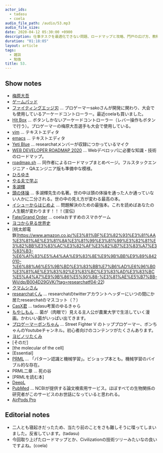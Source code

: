 ```yaml
---
actor_ids:
  - tadasu
  - coela
audio_file_path: /audio/53.mp3
audio_file_size: 
date: 2020-04-12 05:30:00 +0900
description: 仕事タスクを最適化できない問題、ロードマップと攻略、門戸の広げ方、教科書の読み方とウェブ授業、DeepLの使用感について話しました。
duration: "01:18:05"
layout: article
tags:
  - 雑談
  - 勉強
title: 53. 
---
```


## Show notes
- [梅原大吾](https://ja.wikipedia.org/wiki/%E6%A2%85%E5%8E%9F%E5%A4%A7%E5%90%BE)
- [ゲームパッド](https://ja.wikipedia.org/wiki/%E3%82%B2%E3%83%BC%E3%83%A0%E3%83%91%E3%83%83%E3%83%89)
- [ファイティングエッジ刃](https://hori.jp/products/p4/FE4/) ... プロゲーマーsakoさんが開発に関わり、大会でも使用しているアーケードコントローラー。最近coelaも買いました。
- [Hit Box](https://www.hitboxarcade.com/) ... ボタンしかないアーケードコントローラー（レバー操作もボタンで行う）。プロゲーマーの梅原大吾選手も大会で使用している。
- [vim](https://www.vim.org/) ... テキストエディタ
- [emacs](https://www.gnu.org/software/emacs/) ... テキストエディタ
- [Yeti Blue](https://www.amazon.co.jp/dp/B002VA464S/?tag=researchatf04-22) ... researchatメンバーが収録につかっているマイク
- [WEB DEVELOPER ROADMAP 2020](https://github.com/kamranahmedse/developer-roadmap) ... Webデベロッパに必要な知識・技術のロードマップ。
- [roadmap.sh](https://roadmap.sh) ... 同作者によるロードマップまとめページ。フルスタックエンジニア・QAエンジニア版も準備中な模様。
- [ひろゆき](https://ja.wikipedia.org/wiki/%E8%A5%BF%E6%9D%91%E5%8D%9A%E4%B9%8B)
- [やる夫で学ぶ](https://yaruo.fandom.com/wiki/%E3%82%AB%E3%83%86%E3%82%B4%E3%83%AA:%E5%AD%A6%E3%81%B6)
- [多湖輝](https://ja.wikipedia.org/wiki/%E5%A4%9A%E6%B9%96%E8%BC%9D)
- [頭の体操](https://www.amazon.co.jp/%E9%A0%AD%E3%81%AE%E4%BD%93%E6%93%8D-%E7%AC%AC%EF%BC%91%E9%9B%86%EF%BD%9E%E3%83%91%E3%82%BA%E3%83%AB%E3%83%BB%E3%82%AF%E3%82%A4%E3%82%BA%E3%81%A7%E8%84%B3%E3%83%9F%E3%82%BD%E3%82%92%E9%8D%9B%E3%81%88%E3%82%88%E3%81%86%EF%BD%9E-%E5%85%89%E6%96%87%E7%A4%BE%E7%9F%A5%E6%81%B5%E3%81%AE%E6%A3%AE%E6%96%87%E5%BA%AB-%E5%A4%9A%E6%B9%96-%E8%BC%9D-ebook/dp/B00H3FG5HW/?tag=researchatf04-22) ... 多湖輝先生の名著。世の中は頭の体操を通った人か通っていない人かに二分される。世の中の見え方が変わる最高の本。
- [イシューからはじめよ](https://www.amazon.co.jp/%E3%82%A4%E3%82%B7%E3%83%A5%E3%83%BC%E3%81%8B%E3%82%89%E3%81%AF%E3%81%98%E3%82%81%E3%82%88-%E2%80%95-%E7%9F%A5%E7%9A%84%E7%94%9F%E7%94%A3%E3%81%AE%E3%80%8C%E3%82%B7%E3%83%B3%E3%83%97%E3%83%AB%E3%81%AA%E6%9C%AC%E8%B3%AA%E3%80%8D-%E5%AE%89%E5%AE%85%E5%92%8C%E4%BA%BA-ebook/dp/B00MTL340G/?tag=researchatf04-22) ... 問題解決のための最強本。これを読めばあなたの人生観が変わります！！！(宣伝)
- [Fate/Grand Order](https://www.fate-go.jp/) ... coelaおすすめのスマホゲーム
- [ヨコから見る世界史](https://www.amazon.co.jp/dp/B07JVR76WM/?tag=researchatf04-22)
- [桃太郎電鉄]https://www.amazon.co.jp/%E3%81%BF%E3%82%93%E3%81%AA%E3%81%AE%E3%81%8A%E3%81%99%E3%81%99%E3%82%81%E3%82%BB%E3%83%AC%E3%82%AF%E3%82%B7%E3%83%A7%E3%83%B3-%E6%A1%83%E5%A4%AA%E9%83%8E%E9%9B%BB%E9%89%842010-%E6%88%A6%E5%9B%BD%E3%83%BB%E7%B6%AD%E6%96%B0%E3%81%AE%E3%83%92%E3%83%BC%E3%83%AD%E3%83%BC%E5%A4%A7%E9%9B%86%E5%90%88-%E3%81%AE%E5%B7%BB-Wii/dp/B004D29GVK/?tag=researchatf04-22)
- [クマムシさん](http://www.kumamushisan.net/)
- [researchatくん](https://twitter.com/researchat_fm/header_photo) ... researchatのtwitterアカウントヘッダーにいつの間にか居たresearchatのマスコット（？）
- [CasX君](https://twitter.com/researchat_fm/status/1248718294246404096?s=20) ... tadasu考案のゆるきゃら
- [もやしもん](https://www.amazon.co.jp/dp/B06XPC1KLW/?tag=researchatf04-22) ... 菌が（肉眼で）見える主人公が農業大学で生活していく漫画。かわいい菌がいっぱい出てきます。 
- [プロゲーマーボンちゃん](https://www.youtube.com/channel/UCJn2kguDu7hLn8rQGCUMgXQ) ... Street Fighter V のトッププロゲーマー、ボンちゃんのYoutubeチャンネル。初心者向けのコンテンツがたくさんあります。
- [ヨビノリたくみ](https://www.youtube.com/channel/UCqmWJJolqAgjIdLqK3zD1QQ)
- [そのだ]
- [the molecular of the cell]
- [Essential]
- [PRML](https://www.amazon.co.jp/dp/4621061224/?tag=researchatf04-22) ... 「パターン認識と機械学習」。ビショップ本とも。機械学習のバイブル的な存在。
- PRML二章 ... 死の谷
- [PRMLを読む本]
- [DeepL](https://www.deepl.com/ja/home)
- [PubMed](https://www.ncbi.nlm.nih.gov/pubmed/) ... NCBIが提供する論文検索用サービス。ほぼすべての生物関係の研究者がこのサービスのお世話になっていると思われる。
- [AirPods Pro](https://www.apple.com/jp/airpods-pro/)

## Editorial notes
- 二人とも寝起きだったため、当たり前のことをさも難しそうに喋ってしまいました。反省しています。(tadasu)
- 今回取り上げたロードマップとか、Civilizationの技術ツリーみたいなの良いですよね。(coela)
